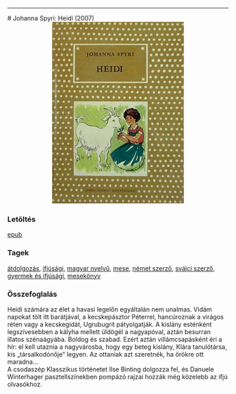 <hr/>
# <a name="id_983">Johanna Spyri: Heidi (2007)</a>
<center><img src="https://github.com/BercziSandor/calibre_lib/raw/main/main/Johanna%20Spyri/Heidi%20%28983%29/cover.jpg" alt="cover" width="300"/></center>

### Letöltés
[epub](https://github.com/BercziSandor/calibre_lib/raw/main/main/Johanna%20Spyri/Heidi%20%28983%29/Heidi%20-%20Johanna%20Spyri.epub)

### Tagek
[átdolgozás](https://github.com/berczisandor/calibre_lib/blob/main/main/_tags/%c3%a1tdolgoz%c3%a1s.md), [ifjúsági](https://github.com/berczisandor/calibre_lib/blob/main/main/_tags/ifj%c3%bas%c3%a1gi.md), [magyar nyelvű](https://github.com/berczisandor/calibre_lib/blob/main/main/_tags/magyar%20nyelv%c5%b1.md), [mese](https://github.com/berczisandor/calibre_lib/blob/main/main/_tags/mese.md), [német szerző](https://github.com/berczisandor/calibre_lib/blob/main/main/_tags/n%c3%a9met%20szerz%c5%91.md), [svájci szerző](https://github.com/berczisandor/calibre_lib/blob/main/main/_tags/sv%c3%a1jci%20szerz%c5%91.md), [gyermek és ifjúsági](https://github.com/berczisandor/calibre_lib/blob/main/main/_tags/gyermek%20%c3%a9s%20ifj%c3%bas%c3%a1gi.md), [mesekönyv](https://github.com/berczisandor/calibre_lib/blob/main/main/_tags/mesek%c3%b6nyv.md)

### Összefoglalás
<div>
<p>Heidi számára az élet a havasi legelőn egyáltalán nem unalmas. Vidám napokat tölt itt barátjával, a kecskepásztor Péterrel, hancúroznak a virágos réten vagy a kecskegidát, Ugrubugrit pátyolgatják. A kislány esténként legszívesebben a kályha mellett üldögél a nagyapóval, aztán besurran illatos szénaágyába. Boldog és szabad. Ezért aztán villámcsapásként éri a hír: el kell utaznia a nagyvárosba, hogy egy beteg kislány, Klára tanulótársa, kis „társalkodónője” legyen. Az ottaniak azt szeretnék, ha örökre ott maradna…<br>A csodaszép Klasszikus történetet Ilse Binting dolgozza fel, és Danuele Winterhager pasztellszínekben pompázó rajzai hozzák még közelebb az ifjú olvasókhoz.</p></div>


